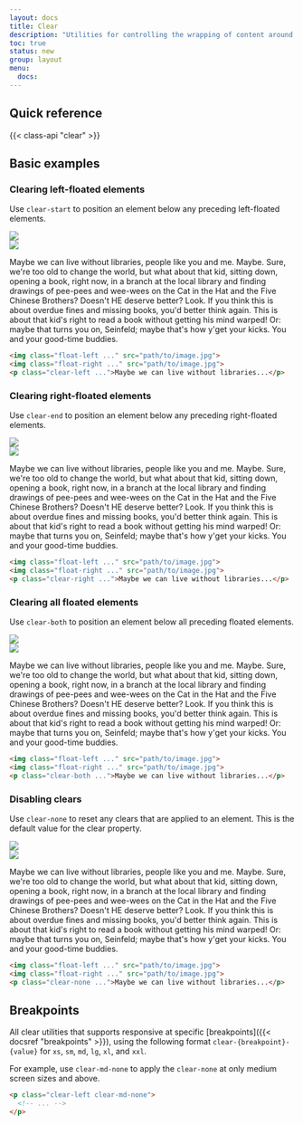 ```yaml
---
layout: docs
title: Clear
description: "Utilities for controlling the wrapping of content around an element."
toc: true
status: new
group: layout
menu:
  docs:    
---
```


## Quick reference

{{< class-api "clear" >}}

## Basic examples

### Clearing left-floated elements

Use `clear-start` to position an element below any preceding left-floated elements.

<div class="bd-example bg-light">
    <div class="shadow-sm p-4 bg-white rounded">
    <div class="float-start mb-3">
      <div class="ratio ratio-4x3" style="width: 176px;">
        <img class="img-fluid rounded" src="https://images.unsplash.com/photo-1554629947-334ff61d85dc?ixid=MnwxMjA3fDB8MHxwaG90by1wYWdlfHx8fGVufDB8fHx8&ixlib=rb-1.2.1&auto=format&fit=crop&w=320&q=80" />
      </div>
    </div>
    <div class="float-end mb-3 ms-3">
      <div class="ratio ratio-4x3" style="width:256px;">
        <img class="img-fluid rounded" src="https://images.unsplash.com/photo-1554629947-334ff61d85dc?ixid=MnwxMjA3fDB8MHxwaG90by1wYWdlfHx8fGVufDB8fHx8&ixlib=rb-1.2.1&auto=format&fit=crop&w=320&q=80" />
      </div>
    </div>
  <p class="clear-start">Maybe we can live without libraries, people like you and me. Maybe. Sure, we're too old to change the world, but what about that kid, sitting down, opening a book, right now, in a branch at the local library and finding drawings of pee-pees and wee-wees on the Cat in the Hat and the Five Chinese Brothers? Doesn't HE deserve better? Look. If you think this is about overdue fines and missing books, you'd better think again. This is about that kid's right to read a book without getting his mind warped! Or: maybe that turns you on, Seinfeld; maybe that's how y'get your kicks. You and your good-time buddies.
  </p>
  </div>
</div>

```html
<img class="float-left ..." src="path/to/image.jpg">
<img class="float-right ..." src="path/to/image.jpg">
<p class="clear-left ...">Maybe we can live without libraries...</p>
```

### Clearing right-floated elements

Use `clear-end` to position an element below any preceding right-floated elements.


<div class="bd-example bg-light">
    <div class="shadow-sm p-4 bg-white rounded">
    <div class="float-end mb-3">
      <div class="ratio ratio-4x3" style="width: 176px;">
        <img class="img-fluid rounded" src="https://images.unsplash.com/photo-1554629947-334ff61d85dc?ixid=MnwxMjA3fDB8MHxwaG90by1wYWdlfHx8fGVufDB8fHx8&ixlib=rb-1.2.1&auto=format&fit=crop&w=320&q=80" />
      </div>
    </div>
    <div class="float-start mb-3 me-3">
      <div class="ratio ratio-4x3" style="width:256px;">
        <img class="img-fluid rounded" src="https://images.unsplash.com/photo-1554629947-334ff61d85dc?ixid=MnwxMjA3fDB8MHxwaG90by1wYWdlfHx8fGVufDB8fHx8&ixlib=rb-1.2.1&auto=format&fit=crop&w=320&q=80" />
      </div>
    </div>
  <p class="clear-end">Maybe we can live without libraries, people like you and me. Maybe. Sure, we're too old to change the world, but what about that kid, sitting down, opening a book, right now, in a branch at the local library and finding drawings of pee-pees and wee-wees on the Cat in the Hat and the Five Chinese Brothers? Doesn't HE deserve better? Look. If you think this is about overdue fines and missing books, you'd better think again. This is about that kid's right to read a book without getting his mind warped! Or: maybe that turns you on, Seinfeld; maybe that's how y'get your kicks. You and your good-time buddies.
  </p>
  </div>
</div>

```html
<img class="float-left ..." src="path/to/image.jpg">
<img class="float-right ..." src="path/to/image.jpg">
<p class="clear-right ...">Maybe we can live without libraries...</p>
```

### Clearing all floated elements

Use `clear-both` to position an element below all preceding floated elements.


<div class="bd-example bg-light">
    <div class="shadow-sm p-4 bg-white rounded">
    <div class="float-start mb-3">
      <div class="ratio ratio-4x3" style="width: 176px;">
        <img class="img-fluid rounded" src="https://images.unsplash.com/photo-1554629947-334ff61d85dc?ixid=MnwxMjA3fDB8MHxwaG90by1wYWdlfHx8fGVufDB8fHx8&ixlib=rb-1.2.1&auto=format&fit=crop&w=320&q=80" />
      </div>
    </div>
    <div class="float-end mb-3">
      <div class="ratio ratio-4x3" style="width:256px;">
        <img class="img-fluid rounded" src="https://images.unsplash.com/photo-1554629947-334ff61d85dc?ixid=MnwxMjA3fDB8MHxwaG90by1wYWdlfHx8fGVufDB8fHx8&ixlib=rb-1.2.1&auto=format&fit=crop&w=320&q=80" />
      </div>
    </div>
  <p class="clear-both">Maybe we can live without libraries, people like you and me. Maybe. Sure, we're too old to change the world, but what about that kid, sitting down, opening a book, right now, in a branch at the local library and finding drawings of pee-pees and wee-wees on the Cat in the Hat and the Five Chinese Brothers? Doesn't HE deserve better? Look. If you think this is about overdue fines and missing books, you'd better think again. This is about that kid's right to read a book without getting his mind warped! Or: maybe that turns you on, Seinfeld; maybe that's how y'get your kicks. You and your good-time buddies.
  </p>
  </div>
</div>

```html
<img class="float-left ..." src="path/to/image.jpg">
<img class="float-right ..." src="path/to/image.jpg">
<p class="clear-both ...">Maybe we can live without libraries...</p>
```

### Disabling clears

Use `clear-none` to reset any clears that are applied to an element. This is the default value for the clear property.

<div class="bd-example bg-light">
    <div class="shadow-sm p-4 bg-white rounded">
    <div class="float-start mb-3 me-3">
      <div class="ratio ratio-4x3" style="width: 176px;">
        <img class="img-fluid rounded" src="https://images.unsplash.com/photo-1554629947-334ff61d85dc?ixid=MnwxMjA3fDB8MHxwaG90by1wYWdlfHx8fGVufDB8fHx8&ixlib=rb-1.2.1&auto=format&fit=crop&w=320&q=80" />
      </div>
    </div>
    <div class="float-end mb-3 ms-3">
      <div class="ratio ratio-4x3" style="width:256px;">
        <img class="img-fluid rounded" src="https://images.unsplash.com/photo-1554629947-334ff61d85dc?ixid=MnwxMjA3fDB8MHxwaG90by1wYWdlfHx8fGVufDB8fHx8&ixlib=rb-1.2.1&auto=format&fit=crop&w=320&q=80" />
      </div>
    </div>
  <p class="clear-none">Maybe we can live without libraries, people like you and me. Maybe. Sure, we're too old to change the world, but what about that kid, sitting down, opening a book, right now, in a branch at the local library and finding drawings of pee-pees and wee-wees on the Cat in the Hat and the Five Chinese Brothers? Doesn't HE deserve better? Look. If you think this is about overdue fines and missing books, you'd better think again. This is about that kid's right to read a book without getting his mind warped! Or: maybe that turns you on, Seinfeld; maybe that's how y'get your kicks. You and your good-time buddies.
  </p>
  </div>
</div>


```html
<img class="float-left ..." src="path/to/image.jpg">
<img class="float-right ..." src="path/to/image.jpg">
<p class="clear-none ...">Maybe we can live without libraries...</p>
```

## Breakpoints

All clear utilities that supports responsive at specific [breakpoints]({{< docsref "breakpoints" >}}), using the following format `clear-{breakpoint}-{value}` for `xs`, `sm`, `md`, `lg`, `xl`, and `xxl`.

For example, use `clear-md-none` to apply the `clear-none` at only medium screen sizes and above.

```html
<p class="clear-left clear-md-none">
  <!-- ... -->
</p>
```
